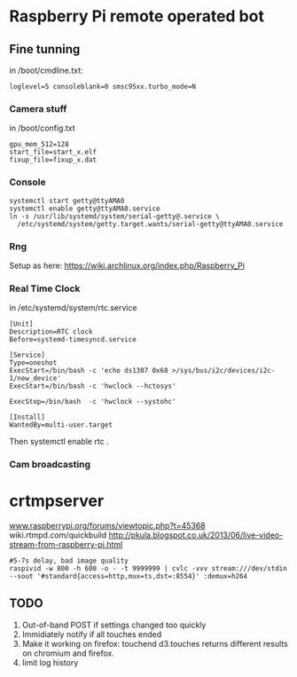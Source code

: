 # Raspberry Pi remote operated bot

## Fine tunning
in /boot/cmdline.txt:
~~~
loglevel=5 consoleblank=0 smsc95xx.turbo_mode=N
~~~

### Camera stuff
in /boot/config.txt
~~~
gpu_mem_512=128
start_file=start_x.elf
fixup_file=fixup_x.dat
~~~
### Console
~~~
systemctl start getty@ttyAMA0
systemctl enable getty@ttyAMA0.service
ln -s /usr/lib/systemd/system/serial-getty@.service \
  /etc/systemd/system/getty.target.wants/serial-getty@ttyAMA0.service
~~~

### Rng
Setup as here: https://wiki.archlinux.org/index.php/Raspberry_Pi


### Real Time Clock
in /etc/systemd/system/rtc.service
~~~
[Unit]
Description=RTC clock
Before=systemd-timesyncd.service

[Service]
Type=oneshot
ExecStart=/bin/bash -c 'echo ds1307 0x68 >/sys/bus/i2c/devices/i2c-1/new_device'
ExecStart=/bin/bash -c 'hwclock --hctosys'

ExecStop=/bin/bash  -c 'hwclock --systohc'

[Install]
WantedBy=multi-user.target
~~~
Then systemctl enable rtc .

### Cam broadcasting

# crtmpserver
www.raspberrypi.org/forums/viewtopic.php?t=45368
wiki.rtmpd.com/quickbuild
http://pkula.blogspot.co.uk/2013/06/live-video-stream-from-raspberry-pi.html

~~~
#5-7s delay, bad image quality
raspivid -w 800 -h 600 -o - -t 9999999 | cvlc -vvv stream:///dev/stdin --sout '#standard{access=http,mux=ts,dst=:8554}' :demux=h264
~~~


## TODO

1. Out-of-band POST if settings changed too quickly
1. Immidiately notify if all touches ended
1. Make it working on firefox: touchend d3.touches returns
different results on chromium and firefox.
1. limit log history